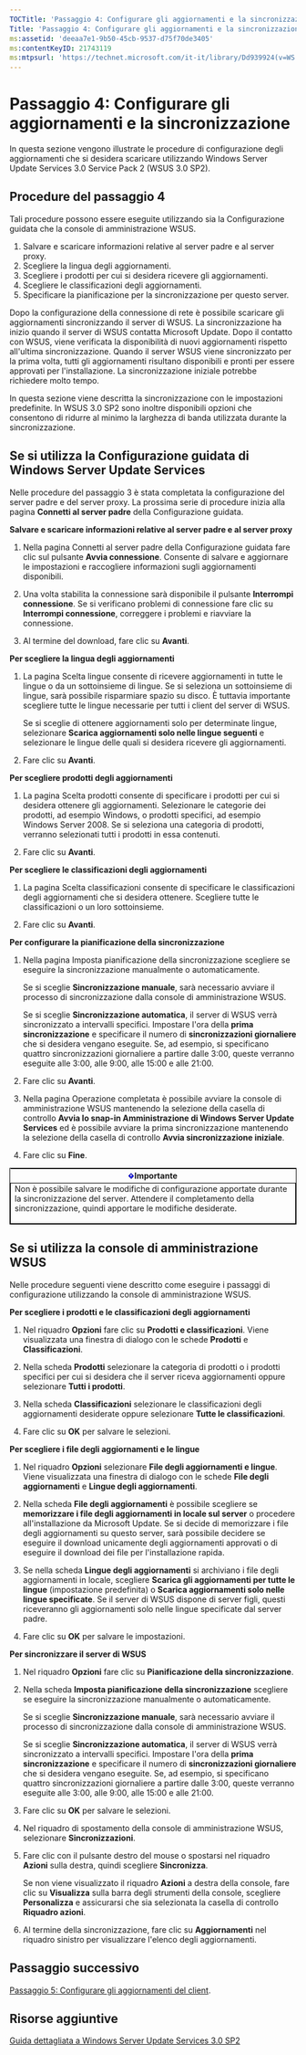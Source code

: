```yaml
---
TOCTitle: 'Passaggio 4: Configurare gli aggiornamenti e la sincronizzazione'
Title: 'Passaggio 4: Configurare gli aggiornamenti e la sincronizzazione'
ms:assetid: 'deeaa7e1-9b50-45cb-9537-d75f70de3405'
ms:contentKeyID: 21743119
ms:mtpsurl: 'https://technet.microsoft.com/it-it/library/Dd939924(v=WS.10)'
---
```


Passaggio 4: Configurare gli aggiornamenti e la sincronizzazione
================================================================

In questa sezione vengono illustrate le procedure di configurazione degli aggiornamenti che si desidera scaricare utilizzando Windows Server Update Services 3.0 Service Pack 2 (WSUS 3.0 SP2).

Procedure del passaggio 4
-------------------------

Tali procedure possono essere eseguite utilizzando sia la Configurazione guidata che la console di amministrazione WSUS.

1.  Salvare e scaricare informazioni relative al server padre e al server proxy.
2.  Scegliere la lingua degli aggiornamenti.
3.  Scegliere i prodotti per cui si desidera ricevere gli aggiornamenti.
4.  Scegliere le classificazioni degli aggiornamenti.
5.  Specificare la pianificazione per la sincronizzazione per questo server.

Dopo la configurazione della connessione di rete è possibile scaricare gli aggiornamenti sincronizzando il server di WSUS. La sincronizzazione ha inizio quando il server di WSUS contatta Microsoft Update. Dopo il contatto con WSUS, viene verificata la disponibilità di nuovi aggiornamenti rispetto all'ultima sincronizzazione. Quando il server WSUS viene sincronizzato per la prima volta, tutti gli aggiornamenti risultano disponibili e pronti per essere approvati per l'installazione. La sincronizzazione iniziale potrebbe richiedere molto tempo.

In questa sezione viene descritta la sincronizzazione con le impostazioni predefinite. In WSUS 3.0 SP2 sono inoltre disponibili opzioni che consentono di ridurre al minimo la larghezza di banda utilizzata durante la sincronizzazione.

Se si utilizza la Configurazione guidata di Windows Server Update Services
--------------------------------------------------------------------------

Nelle procedure del passaggio 3 è stata completata la configurazione del server padre e del server proxy. La prossima serie di procedure inizia alla pagina **Connetti al server padre** della Configurazione guidata.

**Salvare e scaricare informazioni relative al server padre e al server proxy**
1.  Nella pagina Connetti al server padre della Configurazione guidata fare clic sul pulsante **Avvia connessione**. Consente di salvare e aggiornare le impostazioni e raccogliere informazioni sugli aggiornamenti disponibili.

2.  Una volta stabilita la connessione sarà disponibile il pulsante **Interrompi connessione**. Se si verificano problemi di connessione fare clic su **Interrompi connessione**, correggere i problemi e riavviare la connessione.

3.  Al termine del download, fare clic su **Avanti**.

**Per scegliere la lingua degli aggiornamenti**
1.  La pagina Scelta lingue consente di ricevere aggiornamenti in tutte le lingue o da un sottoinsieme di lingue. Se si seleziona un sottoinsieme di lingue, sarà possibile risparmiare spazio su disco. È tuttavia importante scegliere tutte le lingue necessarie per tutti i client del server di WSUS.

    Se si sceglie di ottenere aggiornamenti solo per determinate lingue, selezionare **Scarica aggiornamenti solo nelle lingue seguenti** e selezionare le lingue delle quali si desidera ricevere gli aggiornamenti.

2.  Fare clic su **Avanti**.

**Per scegliere prodotti degli aggiornamenti**
1.  La pagina Scelta prodotti consente di specificare i prodotti per cui si desidera ottenere gli aggiornamenti. Selezionare le categorie dei prodotti, ad esempio Windows, o prodotti specifici, ad esempio Windows Server 2008. Se si seleziona una categoria di prodotti, verranno selezionati tutti i prodotti in essa contenuti.

2.  Fare clic su **Avanti**.

**Per scegliere le classificazioni degli aggiornamenti**
1.  La pagina Scelta classificazioni consente di specificare le classificazioni degli aggiornamenti che si desidera ottenere. Scegliere tutte le classificazioni o un loro sottoinsieme.

2.  Fare clic su **Avanti**.

**Per configurare la pianificazione della sincronizzazione**
1.  Nella pagina Imposta pianificazione della sincronizzazione scegliere se eseguire la sincronizzazione manualmente o automaticamente.

    Se si sceglie **Sincronizzazione manuale**, sarà necessario avviare il processo di sincronizzazione dalla console di amministrazione WSUS.

    Se si sceglie **Sincronizzazione automatica**, il server di WSUS verrà sincronizzato a intervalli specifici. Impostare l'ora della **prima sincronizzazione** e specificare il numero di **sincronizzazioni giornaliere** che si desidera vengano eseguite. Se, ad esempio, si specificano quattro sincronizzazioni giornaliere a partire dalle 3:00, queste verranno eseguite alle 3:00, alle 9:00, alle 15:00 e alle 21:00.

2.  Fare clic su **Avanti**.

3.  Nella pagina Operazione completata è possibile avviare la console di amministrazione WSUS mantenendo la selezione della casella di controllo **Avvia lo snap-in Amministrazione di Windows Server Update Services** ed è possibile avviare la prima sincronizzazione mantenendo la selezione della casella di controllo **Avvia sincronizzazione iniziale**.

4.  Fare clic su **Fine**.

<p> </p>
    <table style="border:1px solid black;">
    <colgroup>
    <col width="100%" />
    </colgroup>
    <thead>
    <tr class="header">
    <th><img src="images/Dd939924.Important(WS.10).gif" />Importante</th>
    </tr>
    </thead>
    <tbody>
    <tr class="odd">
    <td style="border:1px solid black;">Non è possibile salvare le modifiche di configurazione apportate durante la sincronizzazione del server. Attendere il completamento della sincronizzazione, quindi apportare le modifiche desiderate.
    <p></p></td>
    </tr>
    </tbody>
    </table>
<p> </p>

Se si utilizza la console di amministrazione WSUS
-------------------------------------------------

Nelle procedure seguenti viene descritto come eseguire i passaggi di configurazione utilizzando la console di amministrazione WSUS.

**Per scegliere i prodotti e le classificazioni degli aggiornamenti**
1.  Nel riquadro **Opzioni** fare clic su **Prodotti e classificazioni**. Viene visualizzata una finestra di dialogo con le schede **Prodotti** e **Classificazioni**.

2.  Nella scheda **Prodotti** selezionare la categoria di prodotti o i prodotti specifici per cui si desidera che il server riceva aggiornamenti oppure selezionare **Tutti i prodotti**.

3.  Nella scheda **Classificazioni** selezionare le classificazioni degli aggiornamenti desiderate oppure selezionare **Tutte le classificazioni**.

4.  Fare clic su **OK** per salvare le selezioni.

**Per scegliere i file degli aggiornamenti e le lingue**
1.  Nel riquadro **Opzioni** selezionare **File degli aggiornamenti e lingue**. Viene visualizzata una finestra di dialogo con le schede **File degli aggiornamenti** e **Lingue degli aggiornamenti**.

2.  Nella scheda **File degli aggiornamenti** è possibile scegliere se **memorizzare i file degli aggiornamenti in locale sul server** o procedere all'installazione da Microsoft Update. Se si decide di memorizzare i file degli aggiornamenti su questo server, sarà possibile decidere se eseguire il download unicamente degli aggiornamenti approvati o di eseguire il download dei file per l'installazione rapida.

3.  Se nella scheda **Lingue degli aggiornamenti** si archiviano i file degli aggiornamenti in locale, scegliere **Scarica gli aggiornamenti per tutte le lingue** (impostazione predefinita) o **Scarica aggiornamenti solo nelle lingue specificate**. Se il server di WSUS dispone di server figli, questi riceveranno gli aggiornamenti solo nelle lingue specificate dal server padre.

4.  Fare clic su **OK** per salvare le impostazioni.

**Per sincronizzare il server di WSUS**
1.  Nel riquadro **Opzioni** fare clic su **Pianificazione della sincronizzazione**.

2.  Nella scheda **Imposta pianificazione della sincronizzazione** scegliere se eseguire la sincronizzazione manualmente o automaticamente.

    Se si sceglie **Sincronizzazione manuale**, sarà necessario avviare il processo di sincronizzazione dalla console di amministrazione WSUS.

    Se si sceglie **Sincronizzazione automatica**, il server di WSUS verrà sincronizzato a intervalli specifici. Impostare l'ora della **prima sincronizzazione** e specificare il numero di **sincronizzazioni giornaliere** che si desidera vengano eseguite. Se, ad esempio, si specificano quattro sincronizzazioni giornaliere a partire dalle 3:00, queste verranno eseguite alle 3:00, alle 9:00, alle 15:00 e alle 21:00.

3.  Fare clic su **OK** per salvare le selezioni.

4.  Nel riquadro di spostamento della console di amministrazione WSUS, selezionare **Sincronizzazioni**.

5.  Fare clic con il pulsante destro del mouse o spostarsi nel riquadro **Azioni** sulla destra, quindi scegliere **Sincronizza**.

    Se non viene visualizzato il riquadro **Azioni** a destra della console, fare clic su **Visualizza** sulla barra degli strumenti della console, scegliere **Personalizza** e assicurarsi che sia selezionata la casella di controllo **Riquadro azioni**.

6.  Al termine della sincronizzazione, fare clic su **Aggiornamenti** nel riquadro sinistro per visualizzare l'elenco degli aggiornamenti.

Passaggio successivo
--------------------

[Passaggio 5: Configurare gli aggiornamenti del client](https://technet.microsoft.com/5ae60ead-3e94-456c-a692-c0f193ea5d5a).

Risorse aggiuntive
------------------

[Guida dettagliata a Windows Server Update Services 3.0 SP2](https://technet.microsoft.com/4b504edc-93b3-45b0-a7e8-d0107f1a4442)
